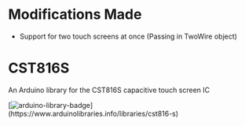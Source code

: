 # Modifications Made
- Support for two touch screens at once (Passing in TwoWire object)

# CST816S
 An Arduino library for the CST816S capacitive touch screen IC
 
 [![arduino-library-badge](https://www.ardu-badge.com/badge/CST816S.svg?)](https://www.arduinolibraries.info/libraries/cst816-s)